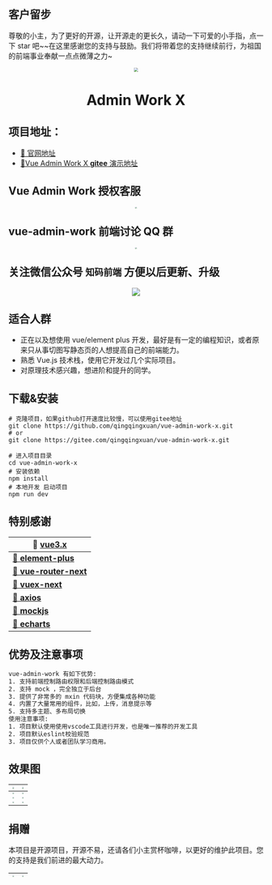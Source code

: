 ## 客户留步

尊敬的小主，为了更好的开源，让开源走的更长久，请动一下可爱的小手指，点一下 star 吧~~在这里感谢您的支持与鼓励。我们将带着您的支持继续前行，为祖国的前端事业奉献一点点微薄之力~

<div align="center">
<img src="http://qingqingxuan.gitee.io/img/logo.png" align="center" style="zoom: 50%"/>
</div>

<h1 align = "center">Admin Work X</h1>

## 项目地址：

- [🎉 官网地址](http://www.vueadminwork.com)
- [🎉Vue Admin Work X **gitee** 演示地址](http://x.vueadminwork.com)

## Vue Admin Work 授权客服

<div align="center">
<img src="http://qingqingxuan.gitee.io/img/weixin-custom.jpeg" style="zoom:20%;" /> 
</div>

## vue-admin-work 前端讨论 QQ 群

<div align="center"> 
<img src="http://qingqingxuan.gitee.io/img/qq-vip-group.png" style="zoom:20%;" /> 
</div>

## 关注微信公众号 `知码前端` 方便以后更新、升级

<div align="center"><img src="http://qingqingxuan.gitee.io/img/wx-service.jpg" align="center"/>
</div>

## 适合人群

- 正在以及想使用 vue/element plus 开发，最好是有一定的编程知识，或者原来只从事切图写静态页的人想提高自己的前端能力。
- 熟悉 Vue.js 技术栈，使用它开发过几个实际项目。
- 对原理技术感兴趣，想进阶和提升的同学。

## 下载&安装

```shell
# 克隆项目，如果github打开速度比较慢，可以使用gitee地址
git clone https://github.com/qingqingxuan/vue-admin-work-x.git
# or
git clone https://gitee.com/qingqingxuan/vue-admin-work-x.git

# 进入项目目录
cd vue-admin-work-x
# 安装依赖
npm install
# 本地开发 启动项目
npm run dev
```

## 特别感谢

| **🚀 [vue3.x](https://cn.vuejs.org/)**                     |
| ---------------------------------------------------------- |
| **[🚀 element-plus]([网站快速成型工具)**                   |
| **[🚀 vue-router-next](https://next.router.vuejs.org/)**   |
| **[🚀 vuex-next](https://next.vuex.vuejs.org/)**           |
| **[🚀 axios](http://www.axios-js.com/)**                   |
| **[🚀 mockjs](http://mockjs.com/)**                        |
| **[🚀 echarts](https://echarts.apache.org/zh/index.html)** |

## 优势及注意事项

```tex
vue-admin-work 有如下优势:
1. 支持前端控制路由权限和后端控制路由模式
2. 支持 mock ，完全独立于后台
3. 提供了非常多的 mxin 代码块，方便集成各种功能
4. 内置了大量常用的组件，比如，上传，消息提示等
5. 支持多主题、多布局切换
使用注意事项:
1. 项目默认使用使用vscode工具进行开发，也是唯一推荐的开发工具
2. 项目默认eslint校验规范
3. 项目仅供个人或者团队学习商用。
```

## 效果图

| <img src="http://qingqingxuan.gitee.io/img/demo-x-1.png" style="zoom:20%;" /> | <img src="http://qingqingxuan.gitee.io/img/demo-x-2.png" style="zoom:20%;" />        |
| :---------------------------------------------------------------------------: | ------------------------------------------------------------------------------------ |
| <img src="http://qingqingxuan.gitee.io/img/demo-x-3.png" style="zoom:20%;" /> | <img src="http://qingqingxuan.gitee.io/img/demo-x-4.png" style="zoom:20%;" />        |
| <img src="http://qingqingxuan.gitee.io/img/demo-x-5.png" style="zoom:20%;" /> | <img src="http://qingqingxuan.gitee.io/img/demo-x-6.png" style="zoom:20%;" />        |
| <img src="http://qingqingxuan.gitee.io/img/demo-x-6.png" style="zoom:20%;" /> | <img src="http://qingqingxuan.gitee.io/img/project-image-8.png" style="zoom:20%;" /> |

## 捐赠

本项目是开源项目，开源不易，还请各们小主赏杯咖啡，以更好的维护此项目。您的支持是我们前进的最大动力。

| <img src="http://qingqingxuan.gitee.io/img/wx-donation.jpg" style="zoom:20%;" /> | <img src="http://qingqingxuan.gitee.io/img/ali-donation.jpg" style="zoom:20%;" /> |
| :------------------------------------------------------------------------------: | :-------------------------------------------------------------------------------: |
